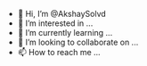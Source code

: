 - 👋 Hi, I’m @AkshaySolvd
- 👀 I’m interested in ...
- 🌱 I’m currently learning ...
- 💞️ I’m looking to collaborate on ...
- 📫 How to reach me ...

<!---
AkshaySolvd/AkshaySolvd is a ✨ special ✨ repository because its `README.md` (this file) appears on your GitHub profile.
You can click the Preview link to take a look at your changes.
--->
